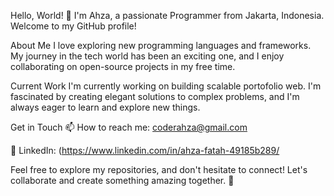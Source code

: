 
Hello, World! 👋
I'm Ahza, a passionate Programmer from Jakarta, Indonesia. Welcome to my GitHub profile!

About Me
I love exploring new programming languages and frameworks. My journey in the tech world has been an exciting one, and I enjoy collaborating on open-source projects in my free time.

Current Work
I'm currently working on building scalable portofolio web. I'm fascinated by creating elegant solutions to complex problems, and I'm always eager to learn and explore new things.

Get in Touch
📫 How to reach me: coderahza@gmail.com

💼 LinkedIn: (https://www.linkedin.com/in/ahza-fatah-49185b289/

Feel free to explore my repositories, and don't hesitate to connect! Let's collaborate and create something amazing together. 🚀
